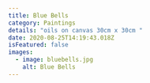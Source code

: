 ```yaml
---
title: Blue Bells
category: Paintings
details: "oils on canvas 30cm x 30cm "
date: 2020-08-25T14:19:43.018Z
isFeatured: false
images:
  - image: bluebells.jpg
    alt: Blue Bells
---
```

